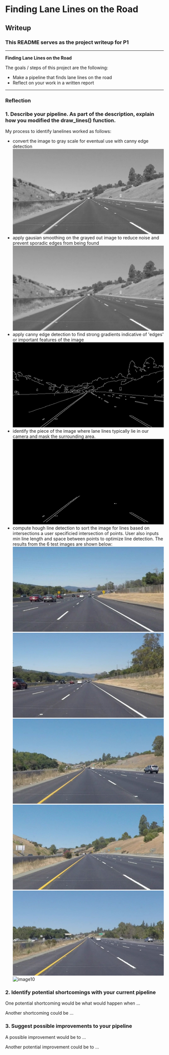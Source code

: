 # **Finding Lane Lines on the Road** 

## Writeup

### This README serves as the project writeup for P1

---

**Finding Lane Lines on the Road**

The goals / steps of this project are the following:
* Make a pipeline that finds lane lines on the road
* Reflect on your work in a written report


[//]: # (Image References)

[image1]: ./images/grayscale.jpg "Grayscale"
[image2]: ./images/gaussian-blur.jpg "blur"
[image3]: ./images/canny-edge.jpg "Canny Edge"
[image4]: ./images/masked-image.jpg "Masked-image"
[image5]: ./images/solidWhiteCurve.jpg 
[image6]: ./images/SolidWhiteRight.jpg 
[image7]: ./images/SolidYellowCurve.jpg 
[image8]: ./images/SolidYellowCurve2.jpg 
[image9]: ./images/SolidYellowLeft.jpg 
[image10]: ./images/whiteCarLeanSwitch.jpg 
---

### Reflection

### 1. Describe your pipeline. As part of the description, explain how you modified the draw_lines() function.

My process to identify lanelines worked as follows:
- convert the image to gray scale for eventual use with canny edge detection
![image1]
- apply gausian smoothing on the grayed out image to reduce noise and prevent sporadic edges from being found
![image2]
- apply canny edge detection to find strong gradients indicative of 'edges' or important features of the image
![image3]
- identify the piece of the image where lane lines typically lie in our camera and mask the surrounding area.
![image4]
- compute hough line detection to sort the image for lines based on intersections a user specificied intersection of points. User also inputs min line length and space between points to optimize line detection. The results from the 6 test images are shown below: 
![image5] 
![image6] 
![image7] 
![image8] 
![image9] 
![image10] 


### 2. Identify potential shortcomings with your current pipeline


One potential shortcoming would be what would happen when ... 

Another shortcoming could be ...


### 3. Suggest possible improvements to your pipeline

A possible improvement would be to ...

Another potential improvement could be to ...

